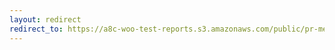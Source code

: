 ```yaml
---
layout: redirect
redirect_to: https://a8c-woo-test-reports.s3.amazonaws.com/public/pr-merge/40884/api/index.html
---
```

